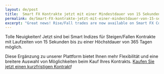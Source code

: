 ```yaml
---
layout: de/post
title:  Smart FX Kontrakte jetzt mit einer Mindestdauer von 15 Sekunden
permalink: de/Smart-FX-kontrakte-jetzt-mit-einer-mindestdauer-von-15-sekunden
excerpt: "Great news! Rise/Fall trades are now available on Smart FX Contracts with a minimum duration of 15 seconds and a maximum duration of 10 hours."
---
```


Tolle Neuigkeiten! Jetzt sind bei Smart Indizes für Steigen/Fallen Kontrakte mit Laufzeiten von 15 Sekunden bis zu einer Höchstdauer von 365 Tagen möglich.

Diese Ergänzung zu unserer Plattform bietet Ihnen mehr Flexibilität und eine breitere Auswahl von Möglichkeiten beim Kauf Ihres Kontrakts. [Kaufen Sie jetzt einen kurzfristigen Kontrakt](https://www.binary.com/c/trade.cgi?market=smarties&time=15s&form_name=risefall&expiry_type=duration&amount_type=payout&H=S0P&currency=USD&underlying_symbol=WLDGBP&amount=100&date_start=now&type=FLASHU&l=DE&utm_medium=social&utm_source=blog&utm_content=whatsnew)!

